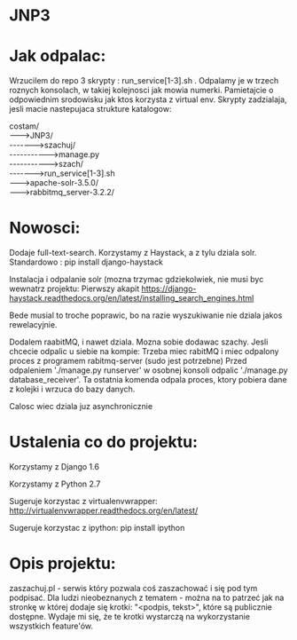 JNP3
====

Jak odpalac:
============
Wrzucilem do repo 3 skrypty : run_service[1-3].sh .
Odpalamy je w trzech roznych konsolach, w takiej kolejnosci jak mowia numerki. Pamietajcie o odpowiednim srodowisku jak ktos korzysta z virtual env. Skrypty zadzialaja, jesli macie nastepujaca strukture katalogow:

costam/<br>
--->JNP3/<br>
------->szachuj/ <br>
----------->manage.py <br>
----------->szach/ <br>
------->run_service[1-3].sh <br>
--->apache-solr-3.5.0/ <br>
--->rabbitmq_server-3.2.2/ <br>

Nowosci:
========

Dodaje full-text-search. Korzystamy z Haystack, a z tylu dziala solr. Standardowo : pip install django-haystack


Instalacja i odpalanie solr (mozna trzymac gdziekolwiek, nie musi byc wewnatrz projektu:
Pierwszy akapit https://django-haystack.readthedocs.org/en/latest/installing_search_engines.html



Bede musial to troche poprawic, bo na razie wyszukiwanie nie dziala jakos rewelacyjnie.


Dodalem raabitMQ, i nawet dziala. Mozna sobie dodawac szachy.
Jesli chcecie odpalic u siebie na kompie:
Trzeba miec rabitMQ i miec odpalony proces z programem rabitmq-server (sudo jest potrzebne)
Przed odpaleniem './manage.py runserver' w osobnej konsoli odpalic './manage.py database_receiver'.
   Ta ostatnia komenda odpala proces, ktory pobiera dane z kolejki i wrzuca do bazy danych.

Calosc wiec dziala juz asynchronicznie

Ustalenia co do projektu:
=========================

Korzystamy z Django 1.6

Korzystamy z Python 2.7


Sugeruje korzystac z virtualenvwrapper: http://virtualenvwrapper.readthedocs.org/en/latest/

Sugeruje korzystac z ipython: pip install ipython

Opis projektu:
==============

zaszachuj.pl - serwis który pozwala coś zaszachować i się pod tym podpisać. Dla ludzi nieobeznanych z tematem - można na to patrzeć jak na stronkę w której dodaje się krotki: "<podpis, tekst>", które są publicznie dostępne. Wydaje mi się, że te krotki wystarczą na wykorzystanie wszystkich feature'ów.
